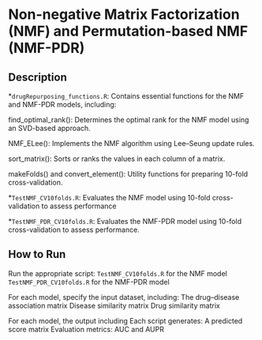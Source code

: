 # Non-negative Matrix Factorization (NMF) and Permutation-based NMF (NMF-PDR)

## Description
*```drugRepurposing_functions.R```: Contains essential functions for the NMF and NMF-PDR models, including:

find_optimal_rank(): Determines the optimal rank for the NMF model using an SVD-based approach.

NMF_ELee(): Implements the NMF algorithm using Lee–Seung update rules.

sort_matrix(): Sorts or ranks the values in each column of a matrix.

makeFolds() and convert_element(): Utility functions for preparing 10-fold cross-validation.

*```TestNMF_CV10folds.R```: Evaluates the NMF model using 10-fold cross-validation to assess performance

*```TestNMF_PDR_CV10folds.R```: Evaluates the NMF-PDR model using 10-fold cross-validation to assess performance.

## How to Run
Run the appropriate script:
```TestNMF_CV10folds.R``` for the NMF model
```TestNMF_PDR_CV10folds.R``` for the NMF-PDR model

For each model, specify the input dataset, including:
The drug–disease association matrix
Disease similarity matrix
Drug similarity matrix

For each model, the output including
Each script generates:
A predicted score matrix
Evaluation metrics: AUC and AUPR
